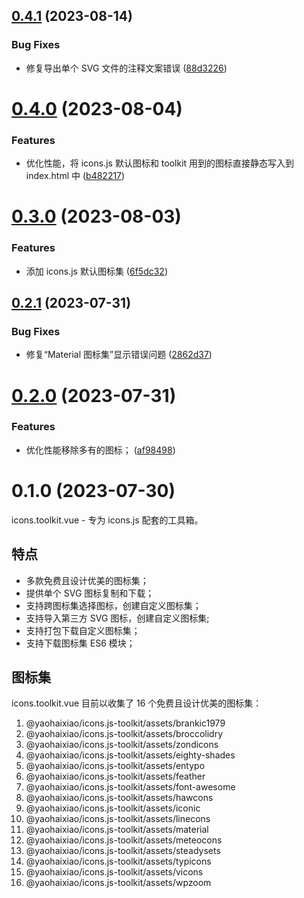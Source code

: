 ## [0.4.1](https://github.com/yaohaixiao/icons.toolkit.vue/compare/0.4.0...0.4.1) (2023-08-14)


### Bug Fixes

* 修复导出单个 SVG 文件的注释文案错误 ([88d3226](https://github.com/yaohaixiao/icons.toolkit.vue/commit/88d322659c7021aa8628a1513c0263e16d7c8f20))



# [0.4.0](https://github.com/yaohaixiao/icons.toolkit.vue/compare/0.3.0...0.4.0) (2023-08-04)


### Features

* 优化性能，将 icons.js 默认图标和 toolkit 用到的图标直接静态写入到 index.html 中 ([b482217](https://github.com/yaohaixiao/icons.toolkit.vue/commit/b48221748a257b354313cc6ba5d9c4866530cb1d))



# [0.3.0](https://github.com/yaohaixiao/icons.toolkit.vue/compare/0.2.1...0.3.0) (2023-08-03)


### Features

* 添加 icons.js 默认图标集 ([6f5dc32](https://github.com/yaohaixiao/icons.toolkit.vue/commit/6f5dc324e16f1f4134cf7ebe568a81f4ed02a342))



## [0.2.1](https://github.com/yaohaixiao/icons.toolkit.vue/compare/0.2.0...0.2.1) (2023-07-31)


### Bug Fixes

* 修复“Material 图标集”显示错误问题 ([2862d37](https://github.com/yaohaixiao/icons.toolkit.vue/commit/2862d37741842f207cf9f5ca2b453fd422ef8726))



# [0.2.0](https://github.com/yaohaixiao/icons.toolkit.vue/compare/0.1.0...0.2.0) (2023-07-31)


### Features

* 优化性能移除多有的图标； ([af98498](https://github.com/yaohaixiao/icons.toolkit.vue/commit/af98498f5be4aafd3617fc086ee863b53f0f4b49))



# 0.1.0 (2023-07-30)


icons.toolkit.vue - 专为 icons.js 配套的工具箱。



## 特点

* 多款免费且设计优美的图标集；
* 提供单个 SVG 图标复制和下载；
* 支持跨图标集选择图标，创建自定义图标集；
* 支持导入第三方 SVG 图标，创建自定义图标集;
* 支持打包下载自定义图标集；
* 支持下载图标集 ES6 模块；



## 图标集

icons.toolkit.vue 目前以收集了 16 个免费且设计优美的图标集：

1. @yaohaixiao/icons.js-toolkit/assets/brankic1979
2. @yaohaixiao/icons.js-toolkit/assets/broccolidry
3. @yaohaixiao/icons.js-toolkit/assets/zondicons
4. @yaohaixiao/icons.js-toolkit/assets/eighty-shades
5. @yaohaixiao/icons.js-toolkit/assets/entypo
6. @yaohaixiao/icons.js-toolkit/assets/feather
7. @yaohaixiao/icons.js-toolkit/assets/font-awesome
8. @yaohaixiao/icons.js-toolkit/assets/hawcons
9. @yaohaixiao/icons.js-toolkit/assets/iconic
10. @yaohaixiao/icons.js-toolkit/assets/linecons
11. @yaohaixiao/icons.js-toolkit/assets/material
12. @yaohaixiao/icons.js-toolkit/assets/meteocons
13. @yaohaixiao/icons.js-toolkit/assets/steadysets
14. @yaohaixiao/icons.js-toolkit/assets/typicons
15. @yaohaixiao/icons.js-toolkit/assets/vicons
16. @yaohaixiao/icons.js-toolkit/assets/wpzoom




